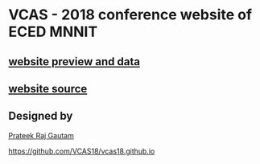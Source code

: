 # VCAS - 2018 conference website of ECED MNNIT

## [website preview and data](http://vcas18.github.io)
## [website source](https://github.com/VCAS18/vcas18.github.io)
## Designed by
[Prateek Raj Gautam](mailto:prateekrajgautam@gmail.com)

https://github.com/VCAS18/vcas18.github.io
